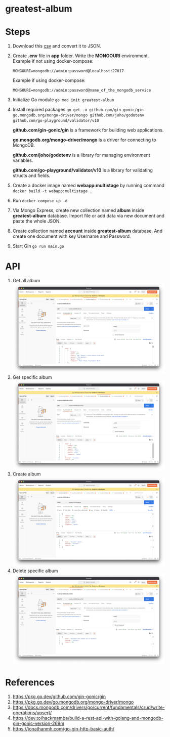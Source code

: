 # greatest-album

# Steps

1. Download this [csv](https://www.kaggle.com/notgibs/500-greatest-albums-of-all-time-rolling-stone/version/1) and convert it to JSON.
2. Create **.env** file in **app** folder. Write the **MONGOURI** environment. Example if not using docker-compose:
   ```
   MONGOURI=mongodb://admin:password@localhost:27017
   ```
   Example if using docker-compose:
   ```
   MONGOURI=mongodb://admin:password@name_of_the_mongodb_service
   ```
3. Initialize Go module `go mod init greatest-album`
4. Install required packages `go get -u github.com/gin-gonic/gin go.mongodb.org/mongo-driver/mongo github.com/joho/godotenv github.com/go-playground/validator/v10`

   **github.com/gin-gonic/gin** is a framework for building web applications.

   **go.mongodb.org/mongo-driver/mongo** is a driver for connecting to MongoDB.

   **github.com/joho/godotenv** is a library for managing environment variables.

   **github.com/go-playground/validator/v10** is a library for validating structs and fields.

5. Create a docker image named **webapp:multistage** by running command `docker build -t webapp:multistage .`
6. Run `docker-compose up -d`
7. Via Mongo Express, create new collection named **album** inside **greatest-album** database. Import file or add data via new document and paste the whole JSON.
8. Create collection named **account** inside **greatest-album** database. And create one document with key Username and Password.
9. Start Gin `go run main.go`

# API

1. Get all album ![](images/get-all-album.png)
2. Get specific album ![](images/get-album-by-ranking-number.png)
3. Create album ![](images/create-album.png)
4. Delete specific album ![](images/delete-album-by-ranking-number.png)

# References

1. https://pkg.go.dev/github.com/gin-gonic/gin
2. https://pkg.go.dev/go.mongodb.org/mongo-driver/mongo
3. https://docs.mongodb.com/drivers/go/current/fundamentals/crud/write-operations/upsert/
4. https://dev.to/hackmamba/build-a-rest-api-with-golang-and-mongodb-gin-gonic-version-269m
5. https://jonathanmh.com/go-gin-http-basic-auth/
